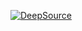 [![DeepSource](https://static.deepsource.io/deepsource-badge-light-mini.svg)](https://deepsource.io/gh/truehostcloud/python-whmcs-client/?ref=repository-badge)
